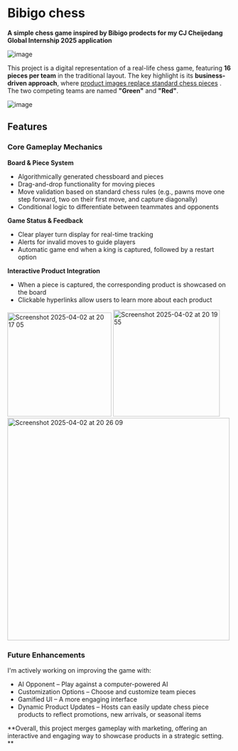 # Bibigo chess
**A simple chess game inspired by Bibigo prodects for my CJ Cheijedang Global Internship 2025 application**

![image](https://github.com/user-attachments/assets/2a7ba8d3-9a13-467d-a263-f9af604b275c)

This project is a digital representation of a real-life chess game, featuring **16 pieces per team** in the traditional layout. The key highlight is its **business-driven approach**, where <ins>product images replace standard chess pieces</ins> . The two competing teams are named **"Green"** and **"Red"**.

![image](https://github.com/user-attachments/assets/aa26a964-96f6-4f8f-a6b3-ce1a9689a591)

## Features
### Core Gameplay Mechanics
**Board & Piece System**

  - Algorithmically generated chessboard and pieces
  - Drag-and-drop functionality for moving pieces
  - Move validation based on standard chess rules (e.g., pawns move one step forward, two on their first move, and capture diagonally)
  - Conditional logic to differentiate between teammates and opponents

**Game Status & Feedback**
  - Clear player turn display for real-time tracking
  - Alerts for invalid moves to guide players
  - Automatic game end when a king is captured, followed by a restart option

**Interactive Product Integration**
  - When a piece is captured, the corresponding product is showcased on the board
  - Clickable hyperlinks allow users to learn more about each product


 <img width="234" alt="Screenshot 2025-04-02 at 20 17 05" src="https://github.com/user-attachments/assets/82933d47-394d-4836-aed3-f17cb5448a52" />
<img width="240" alt="Screenshot 2025-04-02 at 20 19 55" src="https://github.com/user-attachments/assets/a45e9763-3404-402d-bd9f-6cc5bddc897c" /> <img width="500" alt="Screenshot 2025-04-02 at 20 26 09" src="https://github.com/user-attachments/assets/6c3445b5-18ea-43fc-97cf-00922e479bb5" />


### Future Enhancements

I'm actively working on improving the game with:

- AI Opponent – Play against a computer-powered AI
- Customization Options – Choose and customize team pieces
- Gamified UI – A more engaging interface
- Dynamic Product Updates – Hosts can easily update chess piece products to reflect promotions, new arrivals, or seasonal items

**Overall, this project merges gameplay with marketing, offering an interactive and engaging way to showcase products in a strategic setting.
**
